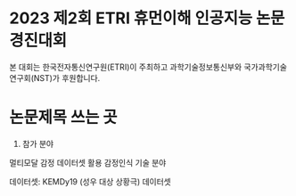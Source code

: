 # 2023 제2회 ETRI 휴먼이해 인공지능 논문경진대회
본 대회는 한국전자통신연구원(ETRI)이 주최하고 과학기술정보통신부와 국가과학기술연구회(NST)가 후원합니다.

# 논문제목 쓰는 곳
1. 참가 분야

멀티모달 감정 데이터셋 활용 감정인식 기술 분야

데이터셋: KEMDy19 (성우 대상 상황극) 데이터셋

